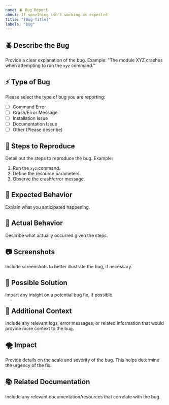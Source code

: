 ```yaml
---
name: 🪲 Bug Report
about: If something isn't working as expected
title: "[Bug Title]"
labels: "bug"
---
```


## 🪲 Describe the Bug
Provide a clear explanation of the bug.
Example: "The module XYZ crashes when attempting to run the `xyz` command."

## ⚡️ Type of Bug
Please select the type of bug you are reporting:
- [ ] Command Error
- [ ] Crash/Error Message
- [ ] Installation Issue
- [ ] Documentation Issue
- [ ] Other (Please describe)

## 🔬 Steps to Reproduce
Detail out the steps to reproduce the bug.
Example:
1. Run the `xyz` command.
2. Define the resource parameters.
3. Observe the crash/error message.

## 🔑 Expected Behavior
Explain what you anticipated happening.

## 🌚 Actual Behavior
Describe what actually occurred given the steps.

## 📷 Screenshots
Include screenshots to better illustrate the bug, if necessary.

## 🧰 Possible Solution
Impart any insight on a potential bug fix, if possible.

## 📝 Additional Context
Include any relevant logs, error messages, or related information that would provide more context to the bug.

## 🌪️ Impact
Provide details on the scale and severity of the bug. This helps determine the urgency of the fix.

## 📚 Related Documentation
Include any relevant documentation/resources that correlate with the bug.
